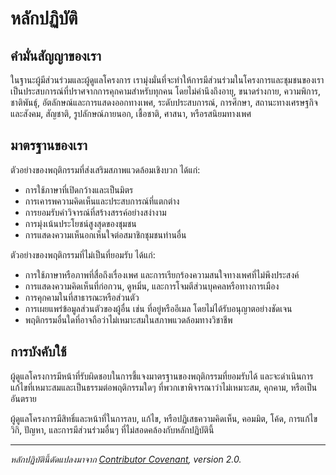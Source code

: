 # หลักปฏิบัติ

## คำมั่นสัญญาของเรา

ในฐานะผู้มีส่วนร่วมและผู้ดูแลโครงการ เรามุ่งมั่นที่จะทำให้การมีส่วนร่วมในโครงการและชุมชนของเราเป็นประสบการณ์ที่ปราศจากการคุกคามสำหรับทุกคน โดยไม่คำนึงถึงอายุ, ขนาดร่างกาย, ความพิการ, ชาติพันธุ์, อัตลักษณ์และการแสดงออกทางเพศ, ระดับประสบการณ์, การศึกษา, สถานะทางเศรษฐกิจและสังคม, สัญชาติ, รูปลักษณ์ภายนอก, เชื้อชาติ, ศาสนา, หรือรสนิยมทางเพศ

## มาตรฐานของเรา

ตัวอย่างของพฤติกรรมที่ส่งเสริมสภาพแวดล้อมเชิงบวก ได้แก่:

- การใช้ภาษาที่เปิดกว้างและเป็นมิตร
- การเคารพความคิดเห็นและประสบการณ์ที่แตกต่าง
- การยอมรับคำวิจารณ์ที่สร้างสรรค์อย่างสง่างาม
- การมุ่งเน้นประโยชน์สูงสุดของชุมชน
- การแสดงความเห็นอกเห็นใจต่อสมาชิกชุมชนท่านอื่น

ตัวอย่างของพฤติกรรมที่ไม่เป็นที่ยอมรับ ได้แก่:

- การใช้ภาษาหรือภาพที่สื่อถึงเรื่องเพศ และการเรียกร้องความสนใจทางเพศที่ไม่พึงประสงค์
- การแสดงความคิดเห็นที่ก่อกวน, ดูหมิ่น, และการโจมตีส่วนบุคคลหรือทางการเมือง
- การคุกคามในที่สาธารณะหรือส่วนตัว
- การเผยแพร่ข้อมูลส่วนตัวของผู้อื่น เช่น ที่อยู่หรืออีเมล โดยไม่ได้รับอนุญาตอย่างชัดเจน
- พฤติกรรมอื่นใดที่อาจถือว่าไม่เหมาะสมในสภาพแวดล้อมทางวิชาชีพ

## การบังคับใช้

ผู้ดูแลโครงการมีหน้าที่รับผิดชอบในการชี้แจงมาตรฐานของพฤติกรรมที่ยอมรับได้ และจะดำเนินการแก้ไขที่เหมาะสมและเป็นธรรมต่อพฤติกรรมใดๆ ที่พวกเขาพิจารณาว่าไม่เหมาะสม, คุกคาม, หรือเป็นอันตราย

ผู้ดูแลโครงการมีสิทธิ์และหน้าที่ในการลบ, แก้ไข, หรือปฏิเสธความคิดเห็น, คอมมิต, โค้ด, การแก้ไขวิกิ, ปัญหา, และการมีส่วนร่วมอื่นๆ ที่ไม่สอดคล้องกับหลักปฏิบัตินี้

---

*หลักปฏิบัตินี้ดัดแปลงมาจาก [Contributor Covenant](https://www.contributor-covenant.org), version 2.0.*
